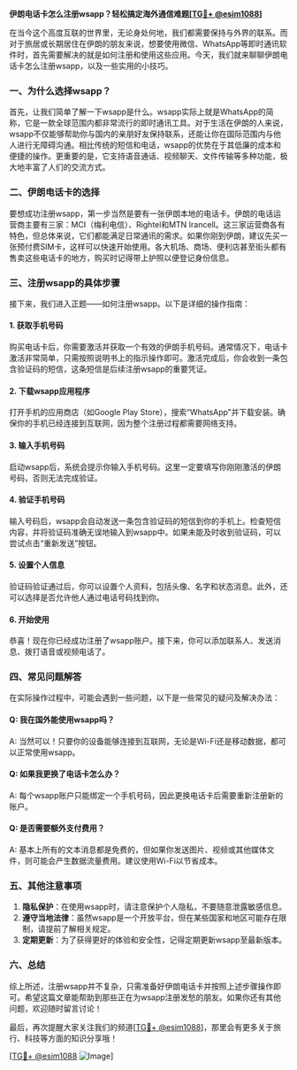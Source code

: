 **伊朗电话卡怎么注册wsapp？轻松搞定海外通信难题[[TG💪+ @esim1088](https://t.me/s/esim1088)]**

在当今这个高度互联的世界里，无论身处何地，我们都需要保持与外界的联系。而对于旅居或长期居住在伊朗的朋友来说，想要使用微信、WhatsApp等即时通讯软件时，首先需要解决的就是如何注册和使用这些应用。今天，我们就来聊聊伊朗电话卡怎么注册wsapp，以及一些实用的小技巧。

### 一、为什么选择wsapp？

首先，让我们简单了解一下wsapp是什么。wsapp实际上就是WhatsApp的简称，它是一款全球范围内都非常流行的即时通讯工具。对于生活在伊朗的人来说，wsapp不仅能够帮助你与国内的亲朋好友保持联系，还能让你在国际范围内与他人进行无障碍沟通。相比传统的短信和电话，wsapp的优势在于其低廉的成本和便捷的操作。更重要的是，它支持语音通话、视频聊天、文件传输等多种功能，极大地丰富了人们的交流方式。

### 二、伊朗电话卡的选择

要想成功注册wsapp，第一步当然是要有一张伊朗本地的电话卡。伊朗的电话运营商主要有三家：MCI（梅利电信）、Rightel和MTN Irancell。这三家运营商各有特色，但总体来说，它们都能满足日常通讯的需求。如果你刚到伊朗，建议先买一张预付费SIM卡，这样可以快速开始使用。各大机场、商场、便利店甚至街头都有售卖这些电话卡的地方，购买时记得带上护照以便登记身份信息。

### 三、注册wsapp的具体步骤

接下来，我们进入正题——如何注册wsapp。以下是详细的操作指南：

#### 1. 获取手机号码

购买电话卡后，你需要激活并获取一个有效的伊朗手机号码。通常情况下，电话卡激活非常简单，只需按照说明书上的指示操作即可。激活完成后，你会收到一条包含验证码的短信，这条短信是后续注册wsapp的重要凭证。

#### 2. 下载wsapp应用程序

打开手机的应用商店（如Google Play Store），搜索“WhatsApp”并下载安装。确保你的手机已经连接到互联网，因为整个注册过程都需要网络支持。

#### 3. 输入手机号码

启动wsapp后，系统会提示你输入手机号码。这里一定要填写你刚刚激活的伊朗号码，否则无法完成验证。

#### 4. 验证手机号码

输入号码后，wsapp会自动发送一条包含验证码的短信到你的手机上。检查短信内容，并将验证码准确无误地输入到wsapp中。如果未能及时收到验证码，可以尝试点击“重新发送”按钮。

#### 5. 设置个人信息

验证码验证通过后，你可以设置个人资料，包括头像、名字和状态消息。此外，还可以选择是否允许他人通过电话号码找到你。

#### 6. 开始使用

恭喜！现在你已经成功注册了wsapp账户。接下来，你可以添加联系人、发送消息、拨打语音或视频电话了。

### 四、常见问题解答

在实际操作过程中，可能会遇到一些问题，以下是一些常见的疑问及解决办法：

#### Q: 我在国外能使用wsapp吗？
A: 当然可以！只要你的设备能够连接到互联网，无论是Wi-Fi还是移动数据，都可以正常使用wsapp。

#### Q: 如果我更换了电话卡怎么办？
A: 每个wsapp账户只能绑定一个手机号码，因此更换电话卡后需要重新注册新的账户。

#### Q: 是否需要额外支付费用？
A: 基本上所有的文本消息都是免费的，但如果你发送图片、视频或其他媒体文件，则可能会产生数据流量费用。建议使用Wi-Fi以节省成本。

### 五、其他注意事项

1. **隐私保护**：在使用wsapp时，请注意保护个人隐私，不要随意泄露敏感信息。
2. **遵守当地法律**：虽然wsapp是一个开放平台，但在某些国家和地区可能存在限制，请提前了解相关规定。
3. **定期更新**：为了获得更好的体验和安全性，记得定期更新wsapp至最新版本。

### 六、总结

综上所述，注册wsapp并不复杂，只需准备好伊朗电话卡并按照上述步骤操作即可。希望这篇文章能帮助到那些正在为wsapp注册发愁的朋友。如果你还有其他问题，欢迎随时留言讨论！

最后，再次提醒大家关注我们的频道[[TG💪+ @esim1088](https://t.me/s/esim1088)]，那里会有更多关于旅行、科技等方面的知识分享哦！

[[TG💪+ @esim1088](https://t.me/s/esim1088) ![Image](https://i.postimg.cc/4NQfJmqS/Snipaste-2025-05-13-00-14-12.png)]